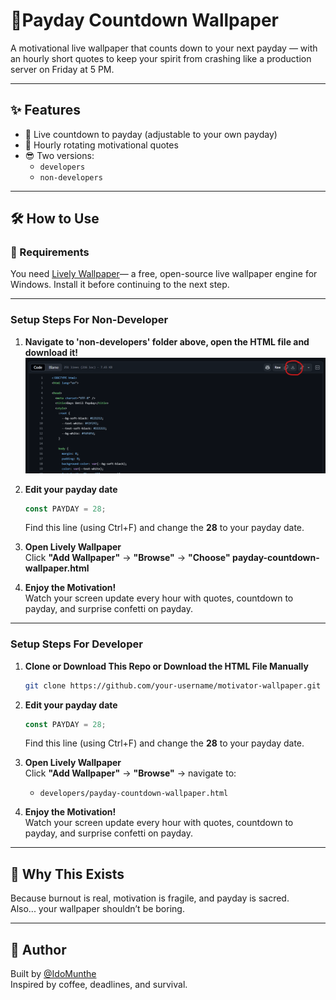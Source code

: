 # 💸Payday Countdown Wallpaper

A motivational live wallpaper that counts down to your next payday — with an hourly short quotes to keep your spirit from crashing like a production server on Friday at 5 PM.

---

## ✨ Features

- 📅 Live countdown to payday (adjustable to your own payday)
- 💬 Hourly rotating motivational quotes
- 😎 Two versions:
  - `developers`
  - `non-developers`

---

## 🛠️ How to Use

### 🧱 Requirements

You need [Lively Wallpaper](https://www.rocksdanister.com/lively/)— a free, open-source live wallpaper engine for Windows. Install it before continuing to the next step.

---

### Setup Steps For Non-Developer

1. **Navigate to 'non-developers' folder above, open the HTML file and download it!**
![how-to-download image](image.png)

2. **Edit your payday date**  
   ```js
   const PAYDAY = 28;
   ```
   Find this line (using Ctrl+F) and change the **28** to your payday date.

3. **Open Lively Wallpaper**  
   Click **"Add Wallpaper"** → **"Browse"** → **"Choose" payday-countdown-wallpaper.html**

4. **Enjoy the Motivation!**  
   Watch your screen update every hour with quotes, countdown to payday, and surprise confetti on payday.

---

### Setup Steps For Developer

1. **Clone or Download This Repo or Download the HTML File Manually**

   ```bash
   git clone https://github.com/your-username/motivator-wallpaper.git
   ```


2. **Edit your payday date**  
   ```js
   const PAYDAY = 28;
   ```
   Find this line (using Ctrl+F) and change the **28** to your payday date.

3. **Open Lively Wallpaper**  
   Click **"Add Wallpaper"** → **"Browse"** → navigate to:

   - `developers/payday-countdown-wallpaper.html`

4. **Enjoy the Motivation!**  
   Watch your screen update every hour with quotes, countdown to payday, and surprise confetti on payday.

---

## 🙌 Why This Exists

Because burnout is real, motivation is fragile, and payday is sacred.  
Also... your wallpaper shouldn’t be boring.

---

## 🧠 Author

Built by [@IdoMunthe](http://linkedin.com/in/idomunthe)  
Inspired by coffee, deadlines, and survival.

